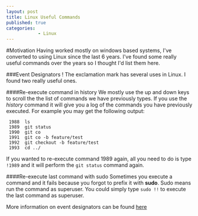 ```yaml
---
layout: post
title: Linux Useful Commands
published: true
categories: 
            - Linux
---
```


#Motivation
Having worked mostly on windows based systems, I've converted to using Linux since the last 6 years. I've found some really useful commands
over the years so I thought I'd list them here.

###Event Designators !
The exclamation mark has several uses in Linux. I found two really useful ones.

####Re-execute command in history
We mostly use the up and down keys to scroll the the list of commands we have previously types.
If you use the *history* command it will give you a log of the commands you have previously executed. For example you may get the following output:

```
 1988  ls  
 1989  git status  
 1990  git co  
 1991  git co -b feature/test  
 1992  git checkout -b feature/test  
 1993  cd ../  
```

If you wanted to re-execute command 1989 again, all you need to do is type `!1989` and it will perform the `git status` command again.

####Re-execute last command with sudo
Sometimes you execute a command and it fails because you forgot to prefix it with **sudo**. Sudo means run the command as superuser.
You could simply type `sudo !!` to execute the last command as superuser.


More information on event designators can be found [here](https://www.gnu.org/software/bash/manual/html_node/Event-Designators.html)
